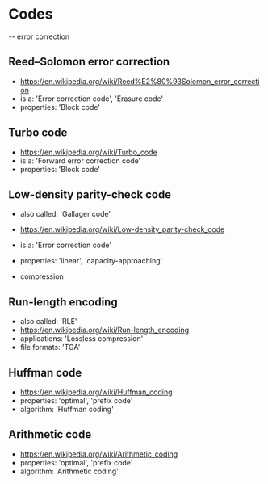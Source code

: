 # Codes

-- error correction

## Reed–Solomon error correction
- https://en.wikipedia.org/wiki/Reed%E2%80%93Solomon_error_correction
- is a: 'Error correction code', 'Erasure code'
- properties: 'Block code'

## Turbo code
- https://en.wikipedia.org/wiki/Turbo_code
- is a: 'Forward error correction code'
- properties: 'Block code'

## Low-density parity-check code
- also called: 'Gallager code'
- https://en.wikipedia.org/wiki/Low-density_parity-check_code
- is a: 'Error correction code'
- properties: 'linear', 'capacity-approaching'

- compression

## Run-length encoding
- also called: 'RLE'
- https://en.wikipedia.org/wiki/Run-length_encoding
- applications: 'Lossless compression'
- file formats: 'TGA'

## Huffman code
- https://en.wikipedia.org/wiki/Huffman_coding
- properties: 'optimal', 'prefix code'
- algorithm: 'Huffman coding'

## Arithmetic code
- https://en.wikipedia.org/wiki/Arithmetic_coding
- properties: 'optimal', 'prefix code'
- algorithm: 'Arithmetic coding'
